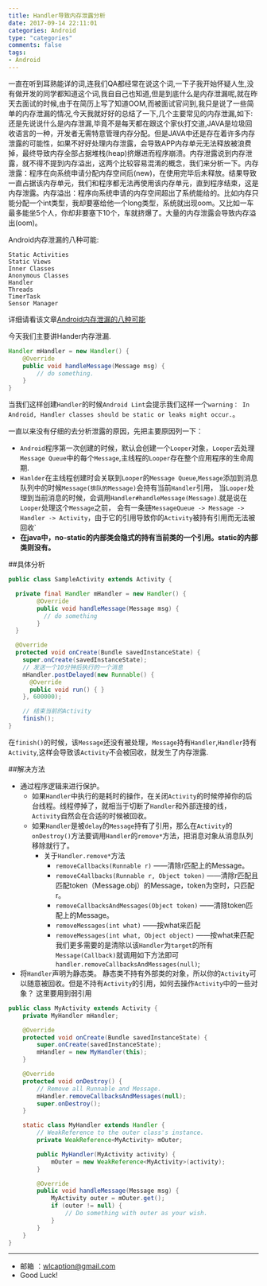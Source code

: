 ```yaml
---
title: Handler导致内存泄露分析
date: 2017-09-14 22:11:01
categories: Android
type: "categories"
comments: false
tags:
- Android
---
```


一直在听到耳熟能详的词,连我们QA都经常在说这个词,一下子我开始怀疑人生,没有做开发的同学都知道这个词,我自自己也知道,但是到底什么是内存泄漏呢,就在昨天去面试的时候,由于在简历上写了知道OOM,而被面试官问到,我只是说了一些简单的内存泄漏的情况,今天我就好好的总结了一下,几个主要常见的内存泄漏,如下:
还是先说说什么是内存泄漏,毕竟不是每天都在跟这个家伙打交道,JAVA是垃圾回收语言的一种，开发者无需特意管理内存分配。但是JAVA中还是存在着许多内存泄露的可能性，如果不好好处理内存泄露，会导致APP内存单元无法释放被浪费掉，最终导致内存全部占据堆栈(heap)挤爆进而程序崩溃。内存泄露说到内存泄露，就不得不提到内存溢出，这两个比较容易混淆的概念，我们来分析一下。内存泄露：程序在向系统申请分配内存空间后(new)，在使用完毕后未释放。结果导致一直占据该内存单元，我们和程序都无法再使用该内存单元，直到程序结束，这是内存泄露。内存溢出：程序向系统申请的内存空间超出了系统能给的。比如内存只能分配一个int类型，我却要塞给他一个long类型，系统就出现oom。又比如一车最多能坐5个人，你却非要塞下10个，车就挤爆了。大量的内存泄露会导致内存溢出(oom)。

Android内存泄漏的八种可能:
```
Static Activities
Static Views
Inner Classes
Anonymous Classes
Handler
Threads
TimerTask
Sensor Manager
```
详细请看该文章[Android内存泄漏的八种可能](http://www.jianshu.com/p/ac00e370f83d?hmsr=toutiao.io&utm_medium=toutiao.io&utm_source=toutiao.io)

今天我们主要讲Hander内存泄漏.

```java
Handler mHandler = new Handler() {
    @Override
    public void handleMessage(Message msg) {
	    // do something.
    }
}
```
当我们这样创建`Handler`的时候`Android Lint`会提示我们这样一个`warning： In Android, Handler classes should be static or leaks might occur.`。

一直以来没有仔细的去分析泄露的原因，先把主要原因列一下：
- `Android`程序第一次创建的时候，默认会创建一个`Looper`对象，`Looper`去处理`Message Queue`中的每个`Message`,主线程的`Looper`存在整个应用程序的生命周期.
- `Hanlder`在主线程创建时会关联到`Looper`的`Message Queue`,`Message`添加到消息队列中的时候`Message(排队的Message)`会持有当前`Handler`引用，
当`Looper`处理到当前消息的时候，会调用`Handler#handleMessage(Message)`.就是说在`Looper`处理这个`Message`之前，
会有一条链`MessageQueue -> Message -> Handler -> Activity`，由于它的引用导致你的`Activity`被持有引用而无法被回收`
- **在java中，no-static的内部类会隐式的持有当前类的一个引用。static的内部类则没有。**

##具体分析
```java
public class SampleActivity extends Activity {

  private final Handler mHandler = new Handler() {
		@Override
		public void handleMessage(Message msg) {
		  // do something
		}
  }

  @Override
  protected void onCreate(Bundle savedInstanceState) {
    super.onCreate(savedInstanceState);
	// 发送一个10分钟后执行的一个消息
	mHandler.postDelayed(new Runnable() {
	  @Override
	  public void run() { }
	}, 600000);

	// 结束当前的Activity
	finish();
}
```
在`finish()`的时候，该`Message`还没有被处理，`Message`持有`Handler`,`Handler`持有`Activity`,这样会导致该`Activity`不会被回收，就发生了内存泄露.

##解决方法
- 通过程序逻辑来进行保护。
    - 如果`Handler`中执行的是耗时的操作，在关闭`Activity`的时候停掉你的后台线程。线程停掉了，就相当于切断了`Handler`和外部连接的线，
	`Activity`自然会在合适的时候被回收。
    - 如果`Handler`是被`delay`的`Message`持有了引用，那么在`Activity`的`onDestroy()`方法要调用`Handler`的`remove*`方法，把消息对象从消息队列移除就行了。
	    - 关于`Handler.remove*`方法
			- `removeCallbacks(Runnable r)` ——清除r匹配上的Message。
			- `removeC4allbacks(Runnable r, Object token)` ——清除r匹配且匹配token（Message.obj）的Message，token为空时，只匹配r。
			- `removeCallbacksAndMessages(Object token)` ——清除token匹配上的Message。
			- `removeMessages(int what)` ——按what来匹配
			- `removeMessages(int what, Object object)` ——按what来匹配
			我们更多需要的是清除以该`Handler`为`target`的所有`Message(Callback)`就调用如下方法即可`handler.removeCallbacksAndMessages(null)`;
- 将`Handler`声明为静态类。
    静态类不持有外部类的对象，所以你的`Activity`可以随意被回收。但是不持有`Activity`的引用，如何去操作`Activity`中的一些对象？ 这里要用到弱引用

```java
public class MyActivity extends Activity {
	private MyHandler mHandler;

	@Override
	protected void onCreate(Bundle savedInstanceState) {
		super.onCreate(savedInstanceState);
		mHandler = new MyHandler(this);
	}

	@Override
	protected void onDestroy() {
		// Remove all Runnable and Message.
		mHandler.removeCallbacksAndMessages(null);
		super.onDestroy();
	}

	static class MyHandler extends Handler {
		// WeakReference to the outer class's instance.
		private WeakReference<MyActivity> mOuter;

		public MyHandler(MyActivity activity) {
			mOuter = new WeakReference<MyActivity>(activity);
		}

		@Override
		public void handleMessage(Message msg) {
			MyActivity outer = mOuter.get();
			if (outer != null) {
				// Do something with outer as your wish.
			}
		}
	}
}
```


---

- 邮箱 ：wlcaption@gmail.com
- Good Luck!
